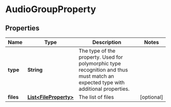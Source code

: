 
# AudioGroupProperty

## Properties
Name | Type | Description | Notes
------------ | ------------- | ------------- | -------------
**type** | **String** | The type of the property. Used for polymorphic type recognition and thus must match an expected type with additional properties. | 
**files** | [**List&lt;FileProperty&gt;**](FileProperty.md) | The list of files |  [optional]



